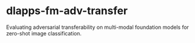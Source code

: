 # dlapps-fm-adv-transfer
Evaluating adversarial transferability on multi-modal foundation models for zero-shot image classification.
